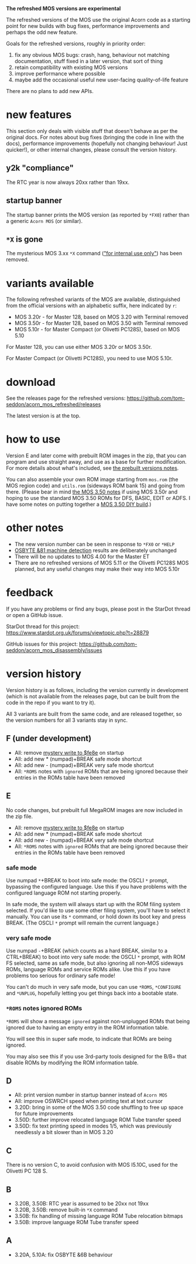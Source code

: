 **The refreshed MOS versions are experimental**

The refreshed versions of the MOS use the original Acorn code as a
starting point for new builds with bug fixes, performance improvements
and perhaps the odd new feature.

Goals for the refreshed versions, roughly in priority order:

1. fix any obvious MOS bugs: crash, hang, behaviour not matching
   documentation, stuff fixed in a later version, that sort of thing
2. retain compatibility with existing MOS versions
3. improve performance where possible
4. maybe add the occasional useful new user-facing quality-of-life
   feature

There are no plans to add new APIs.

# new features

This section only deals with visible stuff that doesn't behave as per
the original docs. For notes about bug fixes (bringing the code in
line with the docs), performance improvements (hopefully not changing
behaviour! Just quicker!), or other internal changes, please consult
the version history.

## y2k "compliance"

The RTC year is now always 20xx rather than 19xx.

## startup banner

The startup banner prints the MOS version (as reported by `*FX0`)
rather than a generic `Acorn MOS` (or similar).

## `*X` is gone

The mysterious MOS 3.xx `*X` command (["for internal use
only"](https://www.beebmaster.co.uk/AcornLetters/Acorn%2011th%20November%201991.html))
has been removed.

# variants available

The following refreshed variants of the MOS are available,
distinguished from the official versions with an alphabetic suffix,
here indicated by `r`:

* MOS 3.20r - for Master 128, based on MOS 3.20 with Terminal removed
* MOS 3.50r - for Master 128, based on MOS 3.50 with Terminal removed
* MOS 5.10r - for Master Compact (or Olivetti PC128S), based on MOS
  5.10

For Master 128, you can use either MOS 3.20r or MOS 3.50r.

For Master Compact (or Olivetti PC128S), you need to use MOS 5.10r.

# download

See the releases page for the refreshed versions:
https://github.com/tom-seddon/acorn_mos_refreshed/releases

The latest version is at the top.

# how to use

Version E and later come with prebuilt ROM images in the zip, that you
can program and use straight away, and use as a base for further
modification. For more details about what's included, see [the
prebuilt versions notes](./prebuilt.md).

You can also assemble your own ROM image starting from `mos.rom` (the
MOS region code) and `utils.rom` (sideways ROM bank 15) and going from
there. (Please bear in mind [the MOS 3.50 notes](./MOS3.50.md) if
using MOS 3.50r and hoping to use the standard MOS 3.50 ROMs for DFS,
BASIC, EDIT or ADFS. I have some notes on putting together a [MOS 3.50
DIY build](./MOS3.50.DIY.md).)

# other notes

- The new version number can be seen in response to `*FX0` or `*HELP`
- [OSBYTE &81 machine detection](https://beebwiki.mdfs.net/OSBYTE_%2681)
  results are deliberately unchanged
- There will be no updates to MOS 4.00 for the Master ET
- There are no refreshed versions of MOS 5.11 or the Olivetti PC128S
  MOS planned, but any useful changes may make their way into MOS
  5.10r

# feedback

If you have any problems or find any bugs, please post in the StarDot
thread or open a GitHub issue.

StarDot thread for this project:
https://www.stardot.org.uk/forums/viewtopic.php?t=28879

GitHub issues for this project:
https://github.com/tom-seddon/acorn_mos_disassembly/issues

# version history

Version history is as follows, including the version currently in
development (which is not available from the releases page, but can be
built from the code in the repo if you want to try it).

All 3 variants are built from the same code, and are released
together, so the version numbers for all 3 variants stay in sync. 

## F (under development)

* All: remove [mystery write to
  $fe8e](https://stardot.org.uk/forums/viewtopic.php?p=328986&hilit=fe8e#p328986)
  on startup
* All: add new * (numpad)+BREAK safe mode shortcut
* All: add new - (numpad)+BREAK very safe mode shortcut 
* All: `*ROMS` notes with `ignored` ROMs that are being ignored
  because their entries in the ROMs table have been removed
  
## E

No code changes, but prebuilt full MegaROM images are now included in
the zip file.

* All: remove [mystery write to
  $fe8e](https://stardot.org.uk/forums/viewtopic.php?p=328986&hilit=fe8e#p328986)
  on startup
* All: add new * (numpad)+BREAK safe mode shortcut
* All: add new - (numpad)+BREAK very safe mode shortcut 
* All: `*ROMS` notes with `ignored` ROMs that are being ignored
  because their entries in the ROMs table have been removed

### safe mode

Use numpad `*`+BREAK to boot into safe mode: the OSCLI `*` prompt,
bypassing the configured language. Use this if you have problems with
the configured language ROM not starting properly.

In safe mode, the system will always start up with the ROM filing
system selected. If you'd like to use some other filing system, you'll
have to select it manually. You can use its `*` command, or hold down
its boot key and press BREAK. (The OSCLI `*` prompt will remain the
current language.)

### very safe mode

Use numpad `-`+BREAK (which counts as a hard BREAK, similar to a
CTRL+BREAK) to boot into very safe mode: the OSCLI `*` prompt, with
ROM FS selected, same as safe mode, but also ignoring all non-MOS
sideways ROMs, language ROMs and service ROMs alike. Use this if you
have problems too serious for ordinary safe mode!

You can't do much in very safe mode, but you can use `*ROMS`,
`*CONFIGURE` and `*UNPLUG`, hopefully letting you get things back into
a bootable state.

### `*ROMS` notes ignored ROMs

`*ROMS` will show a message `ignored` against non-unplugged ROMs that
being ignored due to having an empty entry in the ROM information
table.

You will see this in super safe mode, to indicate that ROMs are being
ignored.

You may also see this if you use 3rd-party tools designed for the B/B+
that disable ROMs by modifying the ROM information table.

## D

* All: print version number in startup banner instead of `Acorn MOS`
* All: improve OSWRCH speed when printing text at text cursor
* 3.20D: bring in some of the MOS 3.50 code shuffling to free up space
  for future improvements 
* 3.50D: further improve relocated language ROM Tube transfer speed
* 3.50D: fix text printing speed in modes 1/5, which was previously
  needlessly a bit slower than in MOS 3.20

## C

There is no version C, to avoid confusion with MOS I5.10C, used for
the Olivetti PC 128 S.

## B

* 3.20B, 3.50B: RTC year is assumed to be 20xx not 19xx
* 3.20B, 3.50B: remove built-in `*X` command
* 3.50B: fix handling of missing language ROM Tube relocation bitmaps
* 3.50B: improve language ROM Tube transfer speed

## A

* 3.20A, 5.10A: fix OSBYTE &6B behaviour
